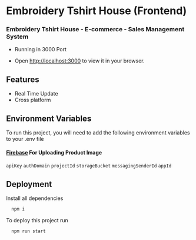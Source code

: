 # Embroidery Tshirt House (Frontend)

### Embroidery Tshirt House - E-commerce - Sales Management System

- Running in 3000 Port

* Open [http://localhost:3000](http://localhost:3000) to view it in your browser.

## Features

- Real Time Update
- Cross platform

## Environment Variables

To run this project, you will need to add the following environment variables to your .env file

#### [Firebase](https://firebase.google.com/) For Uploading Product Image

`apiKey`
`authDomain`
`projectId`
`storageBucket`
`messagingSenderId`
`appId`

## Deployment

Install all dependencies

```bash
  npm i
```

To deploy this project run

```bash
  npm run start
```
